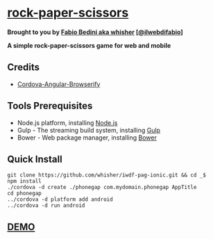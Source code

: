 # [rock-paper-scissors](https://github.com/whisher/rock-paper-scissors/)


**Brought to you by [Fabio Bedini aka whisher](http://ilwebdifabio.it) [[@ilwebdifabio](https://twitter.com/ilwebdifabio)]**

**A simple rock-paper-scissors game for web and mobile**

## Credits
* [Cordova-Angular-Browserify](https://github.com/whisher/angular-bootstrap-cordova-seed)


## Tools Prerequisites
* Node.js platform, installing [Node.js](http://www.nodejs.org/download/)
* Gulp - The streaming build system, installing [Gulp](http://gulpjs.com/)
* Bower - Web package manager, installing [Bower](http://bower.io/)



## Quick Install
    git clone https://github.com/whisher/iwdf-pag-ionic.git && cd _$
    npm install
    ./cordova -d create ./phonegap com.mydomain.phonegap AppTitle
    cd phonegap
    ../cordova -d platform add android
    ../cordova -d run android
    
  ## [DEMO](https://morra.firebaseapp.com/)